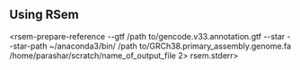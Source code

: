 
## Using RSem

<rsem-prepare-reference --gtf /path to/gencode.v33.annotation.gtf --star --star-path ~/anaconda3/bin/ /path to/GRCh38.primary_assembly.genome.fa /home/parashar/scratch/name_of_output_file 2> rsem.stderr>
